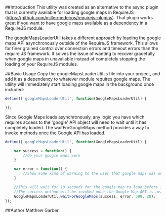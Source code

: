 ##Introduction
This utility was created as an alternative to the async plugin that is currently available for loading google maps in
RequireJS (https://github.com/millermedeiros/requirejs-plugins).  That plugin works great if you want to have google maps
available as a dependency in a RequireJS module.

The googleMapsLoaderUtil takes a different approach by loading the google maps API asynchronously outside of the RequireJS
framework.  This allows for finer grained control over connection errors and timeout errors than the require JS framework.
It solves the issue of wanting to recover gracefully when google maps in unavailable instead of completely stopping the
loading of your RequireJS modules.

##Basic Usage
Copy the googleMapsLoaderUtil.js file into your project, and add it as a dependency to whatever module requires google maps.
The utility will immediately start loading google maps in the background once included:

```js
define(['googleMapsLoaderUtil', function(GoogleMapsLoaderUtil) {

});
```

Since Google Maps loads asynchronously, any logic you have which requires access to the 'google' API object will need to
wait until it has completely loaded.  The waitForGoogleMaps method provides a way to invoke methods once the Google API
has loaded.

```js
define(['googleMapsLoaderUtil', function(GoogleMapsLoaderUtil) {

    var success = function() {
        //do your google maps work
    }

    var error = function() {
        //Show some kind of warning to the user that google maps was unavailable.
    }

    //This will wait for 10 seconds for the google map to load before invoking the error method, checking every 500ms.
    //The success method will be invoked once the Google Map API is available.
    GoogleMapsLoaderUtil.waitForGoogleMaps(success, error, 500, 20);
});
```

##Author
Matthew Garber